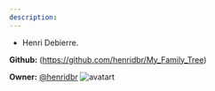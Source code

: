 ```yaml
---
description: 
---
```

* Henri Debierre.

**Github:** (https://github.com/henridbr/My_Family_Tree)

**Owner:** [@henridbr](https://github.com/henridbr) ![avatart](https://avatars1.githubusercontent.com/u/8727625?v=4)

